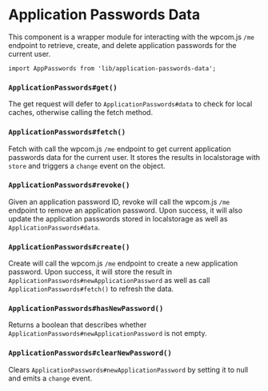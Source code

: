 Application Passwords Data
======

This component is a wrapper module for interacting with the wpcom.js `/me` endpoint to retrieve, create, and delete  application passwords for the current user.

```es6
import AppPasswords from 'lib/application-passwords-data';
```

### `ApplicationPasswords#get()`
The get request will defer to `ApplicationPasswords#data` to check for local caches, otherwise calling the fetch method.

### `ApplicationPasswords#fetch()`
Fetch with call the wpcom.js `/me` endpoint to get current application passwords data for the current user. It stores the results in localstorage with `store` and triggers a `change` event on the object.

### `ApplicationPasswords#revoke()`
Given an application password ID, revoke will call the wpcom.js `/me` endpoint to remove an application password. Upon success, it will also update the application passwords stored in localstorage as well as `ApplicationPasswords#data`.

### `ApplicationPasswords#create()`
Create will call the wpcom.js `/me` endpoint to create a new application password. Upon success, it will store the result in `ApplicationPasswords#newApplicationPassword` as well as call `ApplicationPasswords#fetch()` to refresh the data.

### `ApplicationPasswords#hasNewPassword()`
Returns a boolean that describes whether `ApplicationPasswords#newApplicationPassword` is not empty.

### `ApplicationPasswords#clearNewPassword()`
Clears `ApplicationPasswords#newApplicationPassword` by setting it to null and emits a `change` event.
